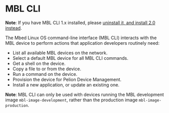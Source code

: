 # MBL CLI

<span class="notes">**Note**: If you have MBL CLI 1.x installed, please [uninstall it, and install 2.0 instead](../develop-apps/setting-up.html#setting-up-mbl-cli).</span>

The Mbed Linux OS command-line interface (MBL CLI) interacts with the MBL device to perform actions that application developers routinely need:

* List all available MBL devices on the network.
* Select a default MBL device for all MBL CLI commands.
* Get a shell on the device.
* Copy a file to or from the device.
* Run a command on the device.
* Provision the device for Pelion Device Management.
* Install a new application, or update an existing one.

<span class="notes">**Note**: MBL CLI can only be used with devices running the MBL development image `mbl-image-development`, rather than the production image `mbl-image-production`.</span><!--is this for security?-->

